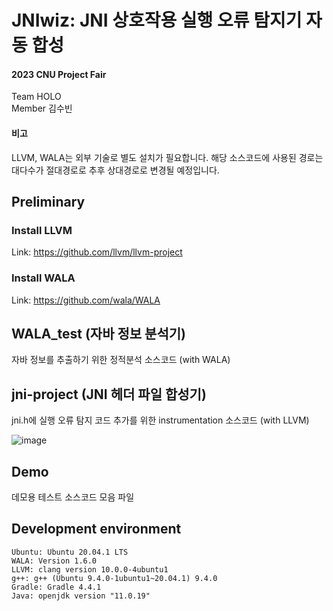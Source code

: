 # JNIwiz: JNI 상호작용 실행 오류 탐지기 자동 합성
#### 2023 CNU Project Fair
Team HOLO  
Member 김수빈

#### 비고
LLVM, WALA는 외부 기술로 별도 설치가 필요합니다.
해당 소스코드에 사용된 경로는 대다수가 절대경로로 추후 상대경로로 변경될 예정입니다.

## Preliminary
### Install LLVM
Link: https://github.com/llvm/llvm-project

### Install WALA
Link: https://github.com/wala/WALA

## WALA_test (자바 정보 분석기)
자바 정보를 추출하기 위한 정적분석 소스코드 (with WALA)

## jni-project (JNI 헤더 파일 합성기)
jni.h에 실행 오류 탐지 코드 추가를 위한 instrumentation 소스코드 (with LLVM)

![image](https://github.com/green-study/JNIwiz/assets/70996958/1a4d36cd-c8d6-474b-8eae-1263ed63289b)

## Demo
데모용 테스트 소스코드 모음 파일

## Development environment
```
Ubuntu: Ubuntu 20.04.1 LTS
WALA: Version 1.6.0
LLVM: clang version 10.0.0-4ubuntu1
g++: g++ (Ubuntu 9.4.0-1ubuntu1~20.04.1) 9.4.0
Gradle: Gradle 4.4.1
Java: openjdk version "11.0.19"
```
